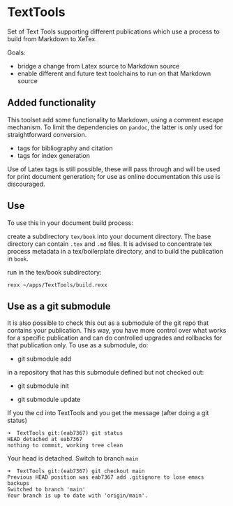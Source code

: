 # TextTools

Set of Text Tools supporting different publications which use a process to build from Markdown to XeTex.

Goals:

- bridge a change from Latex source to Markdown source
- enable different and future text toolchains to run on that Markdown source 

## Added functionality
This toolset add some functionality to Markdown, using a comment escape mechanism. To limit the dependencies on `pandoc`, the latter is only used for straightforward conversion.

- tags for bibliography and citation
- tags for index generation

Use of Latex tags is still possible, these will pass through and will be used for print document generation; for use as online documentation this use is discouraged.

## Use
To use this in your document build process:

create a subdirectory `tex/book` into your document directory. The base directory can contain `.tex` and `.md` files.
It is advised to concentrate tex process metadata in a tex/boilerplate directory, and to build the publication in `book`.

run in the tex/book subdirectory:

```
rexx ~/apps/TextTools/build.rexx
```

## Use as a git submodule
It is also possible to check this out as a submodule of the git repo that contains your publication.
This way, you have more control over what works for a specific publication and can do controlled
upgrades and rollbacks for that publication only. To use as a submodule, do:

- git submodule add 

in a repository that has this submodule defined but not checked out:

- git submodule init

- git submodule update

If you the cd into TextTools and you get the message (after doing a git status)

```
➜  TextTools git:(eab7367) git status
HEAD detached at eab7367
nothing to commit, working tree clean
```

Your head is detached. Switch to branch `main`
```
➜  TextTools git:(eab7367) git checkout main
Previous HEAD position was eab7367 add .gitignore to lose emacs backups
Switched to branch 'main'
Your branch is up to date with 'origin/main'.
```
